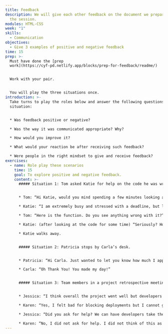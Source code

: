 ```yaml
---
title: Feedback
description: We will give each other feedback on the document we prepared before
  the session.
modules: HTML-CSS
week: "1"
skills:
  - Communication
objectives:
  - Give 3 examples of positive and negative feedback
time: 15
prep: >-
  Must have done the [prep
  work](https://cyf-pd.netlify.app/blocks/prep-for-feedback/readme/)


  Work with your pair.


  Y﻿ou will play the three situations once.
introduction: >-
  Take turns to play the roles below and answer the following questions for each
  situation:


  * Was feedback positive or negative?

  * Was the way it was communicated appropriate? Why?

  * How would you improve it?

  * What would your reaction be after receiving such feedback?

  * Were people in the right mindset to give and receive feedback?
exercises:
  - name: Role play these scenarios
    time: 15
    goal: To explore positive and negative feedback.
    content: >-
      ##### Situation 1: Tom asked Katie for help on the code he was writing.


      * Tom: “Hi Katie, would you mind spending a few minutes looking at this function I am working on? I can’t seem to find what’s wrong with the code.”

      * Katie: “I am extremely busy and stressed with a deadline, but let me have a look.”

      * Tom: “Here is the function. Do you see anything wrong with it?”

      * Katie: (after looking at the code for some time) “Seriously? How could you miss this? You are missing an End statement. You need to be more careful when writing code so you only ask for help for things that are not this obvious.”

      * Katie walks away.


      ##### Situation 2: Patricia stops by Carla’s desk.


      * Patricia: “Hi Carla. Just wanted to let you know how much I appreciate the work you did in the last project and I hope we get to work together again”

      * Carla: “Oh Thank You! You made my day!”


      ##### Situation 3: Team members in a project retrospective meeting discuss things they did well and things that need improvement.


      * Jessica: “I think overall the project went well but developers were constantly waiting for Karen to finish testing their code before they could deploy to Production. She was overwhelmed with the amount of work on her plate”

      * Karen: “Yes, I felt bad for blocking deployments but I cannot give my approval until I have completed testing the code.”

      * Jessica: “Did you ask for help? We can have developers take the role of QA tester when you are overwhelmed.”

      * Karen: “No, I did not ask for help. I did not think of this as an option. I will start implementing this strategy going forward”
---
```

